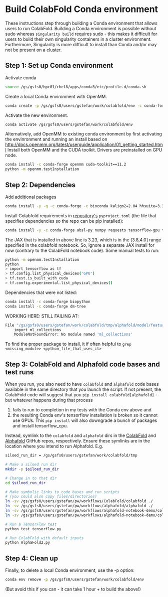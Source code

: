 # Build ColabFold Conda environment

These instructions step through building a Conda environment
that allows users to run ColabFold.  Building a Conda
environment is possible without sudo whereas `singularity build`
requires sudo - this makes it difficult for users to build
their own singularity containers in a cluster environment.
Furthermore, Singularity is more difficult to install than
Conda and/or may not be present on a cluster.

## Step 1: Set up Conda environment

Activate conda
```bash
source /gs/gsfs0/hpc01/rhel8/apps/conda3/etc/profile.d/conda.sh
```

Create a local Conda environment with OpenMM.
```bash
conda create -p /gs/gsfs0/users/gstefan/work/colabfold/env -c conda-forge openmm cudatoolkit==11.2
```

Activate the new environment.
```bash
conda activate /gs/gsfs0/users/gstefan/work/colabfold/env
```

Alternatively, add OpenMM to existing conda environment
by first activating the envinronment and running an install
based on http://docs.openmm.org/latest/userguide/application/01_getting_started.html
Install both OpenMM and the CUDA toolkit.  Drivers are preinstalled on GPU node.
```bash
conda install -c conda-forge openmm cuda-toolkit==11.2
python -m openmm.testInstallation
```

## Step 2: Dependencies

Add additional packages
```bash
conda install -y -q -c conda-forge -c bioconda kalign2=2.04 hhsuite=3.3.0 pdbfixer
```

Install Colabfold requirements in [repository's](https://github.com/sokrypton/ColabFold)
`pyproject.toml` (the file that specifies dependencies so the repo can be pip installed):
```bash
conda install -y -c conda-forge absl-py numpy requests tensorflow-gpu tqdm pandas appdirs dm-haiku importlib-metadata matplotlib py3Dmol
````

The JAX that is installed in above line is 3.23, which is in the (3.8,4.0]
range specified in the colabfold notebook.  So, ignore a separate JAX
install for now (contrary to the ColabFold notebook code).
Some manual tests to run:
```bash
python -m openmm.testInstallation
python
> import tensorflow as tf
> tf.config.list_physical_devices('GPU')
> tf.test.is_built_with_cuda
> tf.config.experimental.list_physical_devices()
```

Dependencies that were not listed:
```bash
conda install -c conda-forge biopython
conda install -c conda-forge dm-tree
```
WORKING HERE: STILL FAILING AT:
```bash
File "/gs/gsfs0/users/gstefan/work/colabfold/tmp/alphafold/model/features.py", line 22, in <module>
    import ml_collections
    ModuleNotFoundError: No module named 'ml_collections'
```
To find the proper package to install, it if often helpful
to `grep <missing_module> <python_file_that_uses_it>`


## Step 3: ColabFold and Alphafold code bases and test runs

When you run, you also need to have `colabfold` and `alphafold`
code bases available in the same directory that you launch the
script.  If not present, the ColabFold code will suggest that
you `pip install colabfold[alphafold]` - but whatever happens
during that process
1. fails to run to completion in my tests with the Conda env above and
2. the resulting Conda env's tensorflow installation is broken so it cannot use GPUs.
This `pip install` will also downgrade a bunch of packages
and install tensorflow_cpu.

Instead, symlink to the `colabfold` and `alphafold` dirs in
the [ColabFold](https://github.com/sokrypton/ColabFold)
and [Alphafold](https://github.com/deepmind/alphafold) GitHub
repos, respectively. Ensure these symlinks are in the location
where you intend to run Alphafold.  E.g.
```bash
siloed_run_dir = /gs/gsfs0/users/gstefan/work/colabfold/tmp

# Make a siloed run dir
mkdir -p $siloed_run_dir

# Change in to that dir
cd $siloed_run_dir

# Make symbolic links to code bases and run scripts
# (you could also copy files/directories)
ln -sv /gs/gsfs0/users/gstefan/pw/workflows/ColabFold/colabfold ./
ln -sv /gs/gsfs0/users/gstefan/pw/workflows/alphafold/alphafold ./
ln -sv /gs/gsfs0/users/gstefan/pw/workflows/alphafold-notebook-demo/colabfold/AlphaFold2.py ./
ln -sv /gs/gsfs0/users/gstefan/pw/workflows/alphafold-notebook-demo/colabfold/test_tensorflow.py ./

# Run a TensorFlow test
python test_tensorflow.py

# Run ColabFold with default inputs
python AlphaFold2.py
```

## Step 4: Clean up

Finally, to delete a local Conda environment, use the -p option:
```bash
conda env remove -p /gs/gsfs0/users/gstefan/work/colabfold/env
```
(But avoid this if you can - it can take 1 hour + to build the above!)
